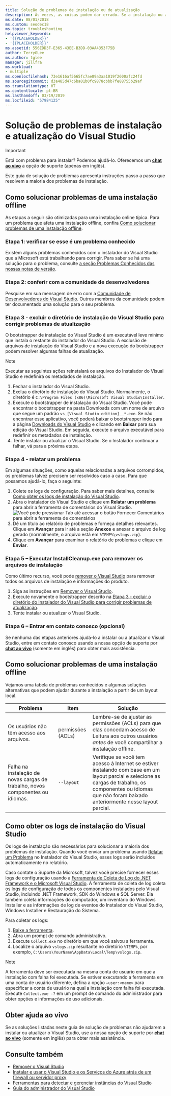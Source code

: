 ```yaml
---
title: Solução de problemas de instalação ou de atualização
description: Às vezes, as coisas podem dar errado. Se a instalação ou atualização do Visual Studio falhar, esta página poderá ajudar.
ms.date: 08/01/2018
ms.custom: seodec18
ms.topic: troubleshooting
helpviewer_keywords:
- '{{PLACEHOLDER}}'
- '{{PLACEHOLDER}}'
ms.assetid: 556EDD3F-E365-43EE-B3DD-03AA4353F75B
author: TerryGLee
ms.author: tglee
manager: jillfra
ms.workload:
- multiple
ms.openlocfilehash: 73e1616af5665fc7ae89a3aa1019f2600afc24fd
ms.sourcegitcommit: d3a485d47c6ba01b0fc9878cbbb7fe88755b29af
ms.translationtype: HT
ms.contentlocale: pt-BR
ms.lasthandoff: 03/19/2019
ms.locfileid: "57984125"
---
```

# <a name="troubleshoot-visual-studio-installation-and-upgrade-issues"></a>Solução de problemas de instalação e atualização do Visual Studio

> [!IMPORTANT]
> Está com problema para instalar? Podemos ajudá-lo. Oferecemos um [**chat ao vivo**](https://visualstudio.microsoft.com/vs/support/#talktous) a opção de suporte (apenas em inglês).

Este guia de solução de problemas apresenta instruções passo a passo que resolvem a maioria dos problemas de instalação.

## <a name="how-to-troubleshoot-an-online-installation"></a>Como solucionar problemas de uma instalação offline

As etapas a seguir são otimizadas para uma instalação online típica. Para um problema que afeta uma instalação offline, confira [Como solucionar problemas de uma instalação offline](#how-to-troubleshoot-an-offline-installation).

### <a name="step-1---check-whether-this-problem-is-a-known-issue"></a>Etapa 1: verificar se esse é um problema conhecido

Existem alguns problemas conhecidos com o instalador do Visual Studio que a Microsoft está trabalhando para corrigir. Para saber se há uma solução para o problema, consulte [a seção Problemas Conhecidos das nossas notas de versão](/visualstudio/releasenotes/vs2017-relnotes#-known-issues).

### <a name="step-2---check-with-the-developer-community"></a>Etapa 2: conferir com a comunidade de desenvolvedores

Pesquise em sua mensagem de erro com a [Comunidade de Desenvolvedores do Visual Studio](https://developercommunity.visualstudio.com/spaces/8/index.html). Outros membros da comunidade podem ter documentado uma solução para o seu problema.

### <a name="step-3---delete-the-visual-studio-installer-directory-to-fix-upgrade-problems"></a>Etapa 3 - excluir o diretório de instalação do Visual Studio para corrigir problemas de atualização

O bootstrapper de instalação do Visual Studio é um executável leve mínimo que instala o restante do instalador do Visual Studio. A exclusão de arquivos de instalação do Visual Studio e a nova execução do bootstrapper podem resolver algumas falhas de atualização.

> [!NOTE]
> Executar as seguintes ações reinstalará os arquivos do Instalador do Visual Studio e redefinirá os metadados de instalação.

1. Fechar o instalador do Visual Studio.
2. Exclua o diretório de instalação do Visual Studio. Normalmente, o diretório é `C:\Program Files (x86)\Microsoft Visual Studio\Installer`.
3. Execute o bootstrapper de instalação do Visual Studio. Você pode encontrar o bootstrapper na pasta Downloads com um nome de arquivo que segue um padrão `vs_[Visual Studio edition]__*.exe`. Se não encontrar esse aplicativo, você poderá baixar o bootstrapper indo para a página [Downloads do Visual Studio](https://visualstudio.microsoft.com/downloads/?utm_medium=microsoft&utm_source=docs.microsoft.com&utm_campaign=inline+link&utm_content=download+vs2017) e clicando em **Baixar** para sua edição do Visual Studio. Em seguida, execute o arquivo executável para redefinir os metadados de instalação.
4. Tente instalar ou atualizar o Visual Studio. Se o Instalador continuar a falhar, vá para a próxima etapa.

### <a name="step-4---report-a-problem"></a>Etapa 4 - relatar um problema

Em algumas situações, como aquelas relacionadas a arquivos corrompidos, os problemas talvez precisem ser resolvidos caso a caso. Para que possamos ajudá-lo, faça o seguinte:

1. Colete os logs de configuração. Para saber mais detalhes, consulte [Como obter os logs de instalação do Visual Studio](#how-to-get-visual-studio-installation-logs).
2. Abra o instalador do Visual Studio e clique em **Relatar um problema** para abrir a ferramenta de comentários do Visual Studio.
![Você pode pressionar Tab até acessar o botão Fornecer Comentários para abrir a ferramenta de comentários](media/report-a-problem.png)
3. Dê um título ao relatório de problemas e forneça detalhes relevantes. Clique em **Avançar** para ir até a seção **Anexos** e anexar o arquivo de log gerado (normalmente, o arquivo está em `%TEMP%\vslogs.zip`).
4. Clique em **Avançar** para examinar o relatório de problemas e clique em **Enviar**.

### <a name="step-5---run-installcleanupexe-to-remove-installation-files"></a>Etapa 5 – Executar InstallCleanup.exe para remover os arquivos de instalação

Como último recurso, você pode [remover o Visual Studio](remove-visual-studio.md) para remover todos os arquivos de instalação e informações do produto.

1. Siga as instruções em [Remover o Visual Studio](remove-visual-studio.md).
2. Execute novamente o bootstrapper descrito na [Etapa 3 - excluir o diretório do Instalador do Visual Studio para corrigir problemas de atualização](#step-3---delete-the-visual-studio-installer-directory-to-fix-upgrade-problems).
3. Tente instalar ou atualizar o Visual Studio.

### <a name="step-6---contact-us-optional"></a>Etapa 6 – Entrar em contato conosco (opcional)

Se nenhuma das etapas anteriores ajudá-lo a instalar ou a atualizar o Visual Studio, entre em contato conosco usando a nossa opção de suporte por [**chat ao vivo**](https://visualstudio.microsoft.com/vs/support/#talktous) (somente em inglês) para obter mais assistência.

## <a name="how-to-troubleshoot-an-offline-installation"></a>Como solucionar problemas de uma instalação offline

Vejamos uma tabela de problemas conhecidos e algumas soluções alternativas que podem ajudar durante a instalação a partir de um layout local.

| Problema       | Item                   | Solução |
| ----------- | ---------------------- | -------- |
| Os usuários não têm acesso aos arquivos. | permissões (ACLs) | Lembre-se de ajustar as permissões (ACLs) para que elas concedam acesso de Leitura aos outros usuários *antes* de você compartilhar a instalação offline. |
| Falha na instalação de novas cargas de trabalho, novos componentes ou idiomas.  | `--layout`  | Verifique se você tem acesso à Internet se estiver instalando com base em um layout parcial e selecione as cargas de trabalho, os componentes ou idiomas que não foram baixado anteriormente nesse layout parcial. |

## <a name="how-to-get-visual-studio-installation-logs"></a>Como obter os logs de instalação do Visual Studio

Os logs de instalação são necessários para solucionar a maioria dos problemas de instalação. Quando você enviar um problema usando [Relatar um Problema](../ide/how-to-report-a-problem-with-visual-studio.md) no Instalador do Visual Studio, esses logs serão incluídos automaticamente no relatório.

Caso contate o Suporte da Microsoft, talvez você precise fornecer esses logs de configuração usando a [Ferramenta de Coleta de Log do .NET Framework e o Microsoft Visual Studio](https://aka.ms/vscollect). A ferramenta de coleta de log coleta os logs de configuração de todos os componentes instalados pelo Visual Studio, incluindo .NET Framework, SDK do Windows e SQL Server. Ela também coleta informações do computador, um inventário do Windows Installer e as informações de log de eventos do Instalador do Visual Studio, Windows Installer e Restauração do Sistema.

Para coletar os logs:

1. [Baixe a ferramenta](https://aka.ms/vscollect).
2. Abra um prompt de comando administrativo.
3. Execute `Collect.exe` no diretório em que você salvou a ferramenta.
4. Localize o arquivo `vslogs.zip` resultante no diretório `%TEMP%`, por exemplo, `C:\Users\YourName\AppData\Local\Temp\vslogs.zip`.

> [!NOTE]
> A ferramenta deve ser executada na mesma conta de usuário em que a instalação com falha foi executada. Se estiver executando a ferramenta em uma conta de usuário diferente, defina a opção `–user:<name>` para especificar a conta de usuário na qual a instalação com falha foi executada. Execute `Collect.exe -?` em um prompt de comando do administrador para obter opções e informações de uso adicionais.

## <a name="get-live-help"></a>Obter ajuda ao vivo

Se as soluções listadas neste guia de solução de problemas não ajudarem a instalar ou atualizar o Visual Studio, use a nossa opção de suporte por [**chat ao vivo**](https://visualstudio.microsoft.com/vs/support/#talktous) (somente em inglês) para obter mais assistência.

## <a name="see-also"></a>Consulte também

* [Remover o Visual Studio](remove-visual-studio.md)
* [Instalar e usar o Visual Studio e os Serviços do Azure atrás de um firewall ou servidor proxy](install-and-use-visual-studio-behind-a-firewall-or-proxy-server.md)
* [Ferramentas para detectar e gerenciar instâncias do Visual Studio](tools-for-managing-visual-studio-instances.md)
* [Guia do administrador do Visual Studio](visual-studio-administrator-guide.md)
